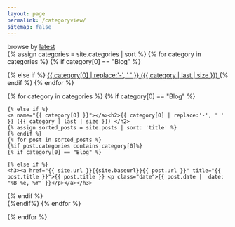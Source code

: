 ```yaml
---
layout: page
permalink: /categoryview/
sitemap: false
---
```

   <div class="container" >
         <div id="archives">
             browse by <a title="The complete archive of {{ site.name }}'s Blog"
                          href="{{ site.url}}{{site.baseurl}}/tech-notes">latest</a>
         </div>
     </div>

<div>
  {% assign categories = site.categories | sort %}
  {% for category in categories %}
  {% if category[0] == "Blog" %}

  {% else if %}
   <span class="site-tag">
      <a href="#{{ category | first | slugify }}">
              {{ category[0] | replace:'-', ' ' }} ({{ category | last | size }})
        </a>
    </span>
    {% endif %} 
    {% endfor %}
    </div>
    
  <div id="index">
    {% for category in categories %}
    {% if category[0] == "Blog" %}
   
    {% else if %}
    <a name="{{ category[0] }}"></a><h2>{{ category[0] | replace:'-', ' ' }} ({{ category | last | size }}) </h2>
    {% assign sorted_posts = site.posts | sort: 'title' %}
    {% endif %} 
    {% for post in sorted_posts %}
    {%if post.categories contains category[0]%}
    {% if category[0] == "Blog" %}

    {% else if %}
    <h3><a href="{{ site.url }}{{site.baseurl}}{{ post.url }}" title="{{ post.title }}">{{ post.title }} <p class="date">{{ post.date |  date: "%B %e, %Y" }}</p></a></h3>
    
  {% endif %}  
  {%endif%}
  {% endfor %}

  {% endfor %}
</div>